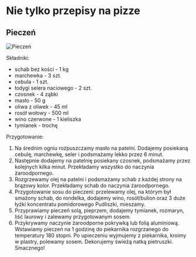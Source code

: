 # Nie tylko przepisy na pizze

## Pieczeń

![Pieczeń](pieczen.jpg)

Składniki:

- schab bez kości - 1 kg
- marchewka - 3 szt.
- cebula - 1 szt.
- łodygi selera naciowego - 2 szt.
- czosnek - 4 ząbki
- masło - 50 g
- oliwa z oliwek - 45 ml
- rosół wołowy - 500 ml
- wino czerwone - 1 kieliszka
- tymianek - trochę

Przygotowanie:

1. Na średnim ogniu rozpuszczamy masło na patelni. Dodajemy posiekaną cebulę, marchewkę,  seler i podsmażamy lekko przez 6 minut.
1. Następnie dodajemy na patelnię posiekany czosnek, podsmażamy przez kolejnych kilka minut. Przekładamy wszystko do naczynia żaroodpornego.
1. Rozgrzewamy olej na patelni i podsmażamy schab z każdej strony na brązowy kolor. Przekładamy schab do naczynia żaroodpornego.
1. Przygotowanie sosu do pieczeni: przelewamy olej, na którym był smażony schab, do rondelka, dodajemy wino, rosół/bulion oraz 3 duże łyżki koncentratu pomidorowego Pudliszki, mieszamy.
1. Przyprawiamy pieczeń solą, pieprzem, dodajemy tymianek, rozmaryn, liść laurowy i zalewamy przygotowanym sosem.
1. Przykrywamy  naczynie żaroodporne pokrywką lub folią aluminiową. Wstawiamy pieczeń na 1 godzinę do piekarnika rozgrzanego do temperatury 180 stopni. Po upieczeniu wyjmujemy z piekarnika, kroimy w plastry, polewamy sosem. Dekorujemy świeżą natką pietruszki. Smacznego!

